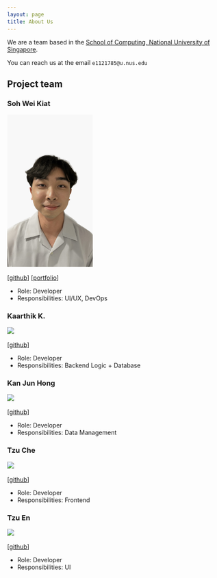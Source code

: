 ```yaml
---
layout: page
title: About Us
---
```


We are a team based in the [School of Computing, National University of Singapore](https://www.comp.nus.edu.sg).

You can reach us at the email `e1121785@u.nus.edu`

## Project team

### Soh Wei Kiat

<img src="images/weikiat.png" width="200px">

[[github](https://github.com/jovensoh)]
[[portfolio](http://jovensoh.github.io)]

* Role: Developer
* Responsibilities: UI/UX, DevOps

### Kaarthik K.

<img src="images/johndoe.png" width="200px">

[[github](http://github.com/keerthigkaarthik)]

* Role: Developer
* Responsibilities: Backend Logic + Database

### Kan Jun Hong

<img src="images/johndoe.png" width="200px">

[[github](http://github.com/Fluffykan)]

* Role: Developer
* Responsibilities: Data Management

### Tzu Che

<img src="images/johndoe.png" width="200px">

[[github](http://github.com/ttzuche)]

* Role: Developer
* Responsibilities: Frontend

### Tzu En

<img src="images/johndoe.png" width="200px">

[[github](http://github.com/tzuennn)]

* Role: Developer
* Responsibilities: UI
